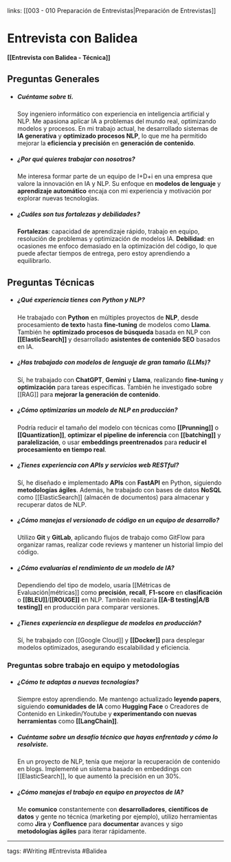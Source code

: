 links: [[003 - 010 Preparación de Entrevistas|Preparación de Entrevistas]] 


# Entrevista con Balidea
**[[Entrevista con Balidea - Técnica]]**

## Preguntas Generales
- ##### Cuéntame sobre ti.
    Soy ingeniero informático con experiencia en inteligencia artificial y NLP. Me apasiona aplicar IA a problemas del mundo real, optimizando modelos y procesos. En mi trabajo actual, he desarrollado sistemas de **IA generativa** y **optimizado procesos NLP**, lo que me ha permitido mejorar la **eficiencia y precisión** en **generación de contenido**.
    
- ##### ¿Por qué quieres trabajar con nosotros?
    Me interesa formar parte de un equipo de I+D+i en una empresa que valore la innovación en IA y NLP. Su enfoque en **modelos de lenguaje** y **aprendizaje automático** encaja con mi experiencia y motivación por explorar nuevas tecnologías.
    
- ##### ¿Cuáles son tus fortalezas y debilidades?
    **Fortalezas**: capacidad de aprendizaje rápido, trabajo en equipo, resolución de problemas y optimización de modelos IA.
    **Debilidad**: en ocasiones me enfoco demasiado en la optimización del código, lo que puede afectar tiempos de entrega, pero estoy aprendiendo a equilibrarlo.

## Preguntas Técnicas
- ##### ¿Qué experiencia tienes con Python y NLP?
    He trabajado con **Python** en múltiples proyectos de **NLP**, desde procesamiento **de texto** hasta **fine-tuning** de modelos como **Llama**. También he **optimizado procesos de búsqueda** basada en NLP con **[[ElasticSearch]]** y desarrollado **asistentes de contenido SEO** basados en IA.
    
- ##### ¿Has trabajado con modelos de lenguaje de gran tamaño (LLMs)?
    Sí, he trabajado con **ChatGPT**, **Gemini** y **Llama**, realizando **fine-tuning** y **optimización** para tareas específicas. También he investigado sobre [[RAG]] para **mejorar la generación de contenido**.
    
- ##### ¿Cómo optimizarías un modelo de NLP en producción?
    Podría reducir el tamaño del modelo con técnicas como **[[Prunning]]** o **[[Quantization]]**, **optimizar el pipeline de inferencia** con **[[batching]]** y **paralelización**, o usar **embeddings preentrenados** para **reducir el procesamiento en tiempo real**.
    
- ##### ¿Tienes experiencia con APIs y servicios web RESTful?
    Sí, he diseñado e implementado **APIs** con **FastAPI** en Python, siguiendo **metodologías ágiles**. Además, he trabajado con bases de datos **NoSQL** como [[ElasticSearch]] (almacén de documentos) para almacenar y recuperar datos de NLP.
    
- ##### ¿Cómo manejas el versionado de código en un equipo de desarrollo?
    Utilizo **Git** y **GitLab**, aplicando flujos de trabajo como GitFlow para organizar ramas, realizar code reviews y mantener un historial limpio del código.
    
- ##### ¿Cómo evaluarías el rendimiento de un modelo de IA?
    Dependiendo del tipo de modelo, usaría [[Métricas de Evaluación|métricas]] como **precisión**, **recall**, **F1-score** en **clasificación** o **[[BLEU]]**/**[[ROUGE]]** en NLP. También realizaría **[[A-B testing|A/B testing]]** en producción para comparar versiones.
    
- ##### ¿Tienes experiencia en despliegue de modelos en producción?
    Sí, he trabajado con [[Google Cloud]] y **[[Docker]]** para desplegar modelos optimizados, asegurando escalabilidad y eficiencia.

### **Preguntas sobre trabajo en equipo y metodologías**
- ##### ¿Cómo te adaptas a nuevas tecnologías?
    Siempre estoy aprendiendo. Me mantengo actualizado **leyendo papers**, siguiendo **comunidades de IA** como **Hugging Face** o Creadores de Contenido en Linkedin/Youtube y **experimentando con nuevas herramientas** como **[[LangChain]]**.
        
- ##### Cuéntame sobre un desafío técnico que hayas enfrentado y cómo lo resolviste.
    En un proyecto de NLP, tenía que mejorar la recuperación de contenido en blogs. Implementé un sistema basado en embeddings con [[ElasticSearch]], lo que aumentó la precisión en un 30%.
    
- ##### ¿Cómo manejas el trabajo en equipo en proyectos de IA?
    Me **comunico** constantemente con **desarrolladores**, **científicos de datos** y gente no técnica (marketing por ejemplo), utilizo herramientas como **Jira** y **Confluence** para **documentar** avances y sigo **metodologías ágiles** para iterar rápidamente.





---
tags:
	#Writing #Entrevista #Balidea
	